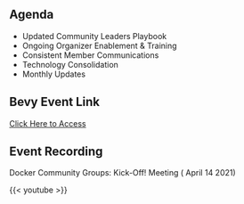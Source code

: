 

## Agenda

- Updated Community Leaders Playbook
- Ongoing Organizer Enablement & Training
- Consistent Member Communications
- Technology Consolidation
- Monthly Updates

## Bevy Event Link

[Click Here to Access](https://events.docker.com/events/details/docker-docker-community-leaders-presents-docker-community-groups-re-activation-kick-off/)


## Event Recording

<div class="-bg-primary p-3 display-4">Docker Community Groups: Kick-Off! Meeting ( April 14 2021)</div>

{{< youtube  >}}


